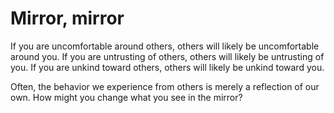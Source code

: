 # Mirror, mirror

If you are uncomfortable around others, others will likely be uncomfortable around you. If you are untrusting of others, others will likely be untrusting of you. If you are unkind toward others, others will likely be unkind toward you.

Often, the behavior we experience from others is merely a reflection of our own. How might you change what you see in the mirror?
